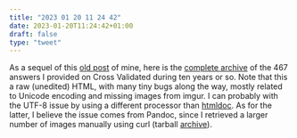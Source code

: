 ```yaml
---
title: "2023 01 20 11 24 42"
date: 2023-01-20T11:24:42+01:00
draft: false
type: "tweet"
---
```


As a sequel of this [old post](https://aliquote.org/post/archiving-stackexchange/) of mine, here is the [complete archive](/pub/stackexchange-stats.html) of the 467 answers I provided on Cross Validated during ten years or so. Note that this a raw (unedited) HTML, with many tiny bugs along the way, mostly related to Unicode encoding and missing images from imgur. I can probably with the UTF-8 issue by using a different processor than [htmldoc](https://www.msweet.org/htmldoc/). As for the latter, I believe the issue comes from Pandoc, since I retrieved a larger number of images manually using curl (tarball [archive](/pub/archive_416.tar.gz)).
